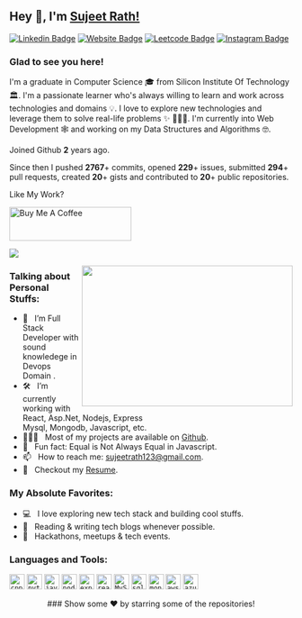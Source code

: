 ## Hey 👋, I'm [Sujeet Rath!](https://sujeetrath-portfolio.vercel.app/)

[![Linkedin Badge](https://img.shields.io/badge/-LinkedIn-0e76a8?style=flat-square&logo=Linkedin&logoColor=white)](https://www.linkedin.com/in/sujeet-kumar-rath-43a273225/)
[![Website Badge](https://img.shields.io/badge/Website-3b5998?style=flat-square&logo=google-chrome&logoColor=white)](https://sujeetrath-portfolio.vercel.app/)
[![Leetcode Badge](https://img.shields.io/badge/-Leetcode-00acee?style=flat-square&logo=leetcode&logoColor=white)](https://leetcode.com/Sujeet_18/)
[![Instagram Badge](https://img.shields.io/badge/-Instagram-e4405f?style=flat-square&logo=Instagram&logoColor=white)](https://www.instagram.com/sujeetkumarrath/)

### Glad to see you here! &nbsp; ![]()

I'm a graduate in Computer Science 🎓 from Silicon Institute Of Technology 🏛. I'm a passionate learner who's always willing to learn and work across technologies and domains 💡. I love to explore new technologies and leverage them to solve real-life problems ✨ 👨🏻‍💻. I'm currently into Web Development 🕸️ and working on my Data Structures and Algorithms 🤓.

Joined Github **2** years ago.

Since then I pushed **2767**+ commits, opened **229**+ issues, submitted **294**+ pull requests, created **20**+ gists and contributed to **20**+ public repositories.

Like My Work?

<a href="https://www.buymeacoffee.com/iampavangandhi" target="_blank"><img src="https://cdn.buymeacoffee.com/buttons/v2/default-yellow.png" alt="Buy Me A Coffee" height="60px" width="217px" ></a>

[![](https://gitwar.herokuapp.com/badge?username=iampavangandhi&label=Gitwar%20Profile%20Score&style=for-the-badge&color=0088cc)](https://gitwar.herokuapp.com/)

<img align="right" height="250" width="375" alt="" src="https://raw.githubusercontent.com/iampavangandhi/iampavangandhi/master/gifs/coder.gif" />

### Talking about Personal Stuffs:

- 🚀 &nbsp; I’m Full Stack Developer with sound knowledege in Devops Domain .
- 🛠 &nbsp; I’m currently working with React, Asp.Net, Nodejs, Express <br /> Mysql, Mongodb, Javascript, etc.
- 👨🏻‍💻 &nbsp; Most of my projects are available on [Github](https://github.com/skr18?tab=repositories).
- 👾 &nbsp; Fun fact: Equal is Not Always Equal in Javascript.
- 📫 &nbsp; How to reach me: sujeetrath123@gmail.com.
- 📝 &nbsp; Checkout my [Resume](https://drive.google.com/drive/folders/1qZjbWu5yK4XxxSLeRr8mIVBKFSFogu4J).

### My Absolute Favorites:

- 💻 &nbsp; I love exploring new tech stack and building cool stuffs.
- 📰 &nbsp; Reading & writing tech blogs whenever possible.
- 🍕 &nbsp; Hackathons, meetups & tech events.

### Languages and Tools:

<code><img height="27" src="https://upload.wikimedia.org/wikipedia/commons/thumb/1/18/ISO_C%2B%2B_Logo.svg/1200px-ISO_C%2B%2B_Logo.svg.png" alt="cpp"></code>
<code><img height="27" src="https://upload.wikimedia.org/wikipedia/commons/thumb/0/0a/Python.svg/1200px-Python.svg.png" alt="python"></code>
<code><img height="27" src="https://miro.medium.com/v2/resize:fit:1200/1*yUNfohs9jA6GCDmyCYJTvA@2x.png" alt="javascript"></code>
<code><img height="27" src="https://upload.wikimedia.org/wikipedia/commons/thumb/d/d9/Node.js_logo.svg/1200px-Node.js_logo.svg.png" alt="nodejs"></code>
<code><img height="27" src="https://geekflare.com/wp-content/uploads/2023/01/expressjs.png" alt="expressjs"></code>
<code><img height="27" src="https://upload.wikimedia.org/wikipedia/commons/thumb/a/a7/React-icon.svg/1200px-React-icon.svg.png" alt="react"></code>
<code><img height="27" src="https://d1.awsstatic.com/asset-repository/products/amazon-rds/1024px-MySQL.ff87215b43fd7292af172e2a5d9b844217262571.png" alt="MySql"></code>
<code><img height="27" src="https://i0.wp.com/learn.onemonth.com/wp-content/uploads/2019/07/image2-1.png?fit=600%2C315&ssl=1" alt="sql"></code>
<code><img height="27" src="https://encrypted-tbn0.gstatic.com/images?q=tbn%3AANd9GcSTTzPAw-55ssm1Im594xYZ9eRQu2JylrkYLg&usqp=CAU" alt="mongodb"></code>
<code><img height="27" src="https://a0.awsstatic.com/libra-css/images/logos/aws_logo_smile_1200x630.png" alt="aws"></code>
<code><img height="27" src="https://upload.wikimedia.org/wikipedia/commons/thumb/a/a8/Microsoft_Azure_Logo.svg/2560px-Microsoft_Azure_Logo.svg.png" alt="azure"></code>

<div align="center" style="margin-top:10">
### Show some ❤️ by starring some of the repositories!

</div>
